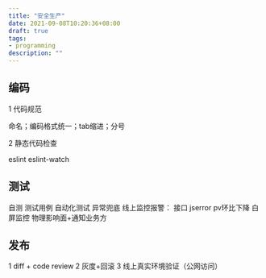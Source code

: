 ```yaml
---
title: "安全生产"
date: 2021-09-08T10:20:36+08:00
draft: true
tags:
- programming
description: ""
---
```


## 编码 

1 代码规范

命名；编码格式统一；tab缩进；分号

2 静态代码检查

eslint
eslint-watch

## 测试

自测
测试用例
自动化测试
异常兜底
线上监控报警： 接口 jserror pv环比下降 白屏监控
物理影响面+通知业务方

## 发布

1 diff + code review
2 灰度+回滚
3 线上真实环境验证（公网访问）
